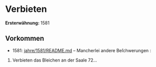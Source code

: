 # Verbieten

**Ersterwähnung:** 1581

## Vorkommen
- 1581: [jahre/1581/README.md](../jahre/1581/README.md) – Mancherlei andere Beſchwerungen :

1) Verbieten das Bleichen an der Saale 72...
